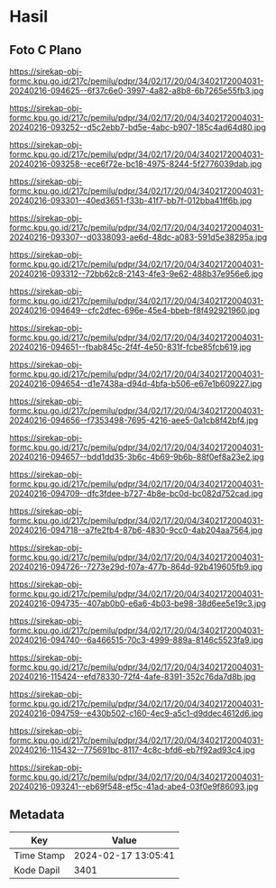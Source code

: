 # Hasil

## Foto C Plano

https://sirekap-obj-formc.kpu.go.id/217c/pemilu/pdpr/34/02/17/20/04/3402172004031-20240216-094625--6f37c6e0-3997-4a82-a8b8-6b7265e55fb3.jpg

https://sirekap-obj-formc.kpu.go.id/217c/pemilu/pdpr/34/02/17/20/04/3402172004031-20240216-093252--d5c2ebb7-bd5e-4abc-b907-185c4ad64d80.jpg

https://sirekap-obj-formc.kpu.go.id/217c/pemilu/pdpr/34/02/17/20/04/3402172004031-20240216-093258--ece6f72e-bc18-4975-8244-5f2776039dab.jpg

https://sirekap-obj-formc.kpu.go.id/217c/pemilu/pdpr/34/02/17/20/04/3402172004031-20240216-093301--40ed3651-f33b-41f7-bb7f-012bba41ff6b.jpg

https://sirekap-obj-formc.kpu.go.id/217c/pemilu/pdpr/34/02/17/20/04/3402172004031-20240216-093307--d0338093-ae6d-48dc-a083-591d5e38295a.jpg

https://sirekap-obj-formc.kpu.go.id/217c/pemilu/pdpr/34/02/17/20/04/3402172004031-20240216-093312--72bb62c8-2143-4fe3-9e62-488b37e956e6.jpg

https://sirekap-obj-formc.kpu.go.id/217c/pemilu/pdpr/34/02/17/20/04/3402172004031-20240216-094649--cfc2dfec-696e-45e4-bbeb-f8f492921960.jpg

https://sirekap-obj-formc.kpu.go.id/217c/pemilu/pdpr/34/02/17/20/04/3402172004031-20240216-094651--fbab845c-2f4f-4e50-831f-fcbe85fcb619.jpg

https://sirekap-obj-formc.kpu.go.id/217c/pemilu/pdpr/34/02/17/20/04/3402172004031-20240216-094654--d1e7438a-d94d-4bfa-b506-e67e1b609227.jpg

https://sirekap-obj-formc.kpu.go.id/217c/pemilu/pdpr/34/02/17/20/04/3402172004031-20240216-094656--f7353498-7695-4216-aee5-0a1cb8f42bf4.jpg

https://sirekap-obj-formc.kpu.go.id/217c/pemilu/pdpr/34/02/17/20/04/3402172004031-20240216-094657--bdd1dd35-3b6c-4b69-9b6b-88f0ef8a23e2.jpg

https://sirekap-obj-formc.kpu.go.id/217c/pemilu/pdpr/34/02/17/20/04/3402172004031-20240216-094709--dfc3fdee-b727-4b8e-bc0d-bc082d752cad.jpg

https://sirekap-obj-formc.kpu.go.id/217c/pemilu/pdpr/34/02/17/20/04/3402172004031-20240216-094718--a7fe2fb4-87b6-4830-9cc0-4ab204aa7564.jpg

https://sirekap-obj-formc.kpu.go.id/217c/pemilu/pdpr/34/02/17/20/04/3402172004031-20240216-094726--7273e29d-f07a-477b-864d-92b419605fb9.jpg

https://sirekap-obj-formc.kpu.go.id/217c/pemilu/pdpr/34/02/17/20/04/3402172004031-20240216-094735--407ab0b0-e6a6-4b03-be98-38d6ee5e19c3.jpg

https://sirekap-obj-formc.kpu.go.id/217c/pemilu/pdpr/34/02/17/20/04/3402172004031-20240216-094740--6a466515-70c3-4999-889a-8146c5523fa9.jpg

https://sirekap-obj-formc.kpu.go.id/217c/pemilu/pdpr/34/02/17/20/04/3402172004031-20240216-115424--efd78330-72f4-4afe-8391-352c76da7d8b.jpg

https://sirekap-obj-formc.kpu.go.id/217c/pemilu/pdpr/34/02/17/20/04/3402172004031-20240216-094759--e430b502-c160-4ec9-a5c1-d9ddec4612d6.jpg

https://sirekap-obj-formc.kpu.go.id/217c/pemilu/pdpr/34/02/17/20/04/3402172004031-20240216-115432--775691bc-8117-4c8c-bfd6-eb7f92ad93c4.jpg

https://sirekap-obj-formc.kpu.go.id/217c/pemilu/pdpr/34/02/17/20/04/3402172004031-20240216-093241--eb69f548-ef5c-41ad-abe4-03f0e9f86093.jpg


## Metadata

| Key        | Value               |
| ---------- | ------------------- |
| Time Stamp | 2024-02-17 13:05:41 |
| Kode Dapil | 3401                |



